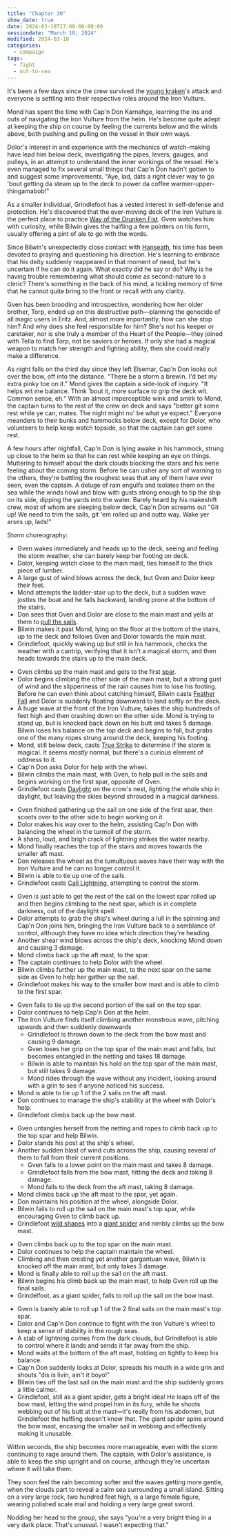 ```yaml
---
title: "Chapter 30"
show_date: true
date: 2024-03-18T17:00:00-00:00
sessiondate: "March 18, 2024"
modified: 2024-03-18
categories:
  - campaign
tags:
  - fight
  - out-to-sea
---
```


It's been a few days since the crew survived the
[young kraken](https://5e.tools/bestiary/young-kraken-lr.html)'s attack and everyone is
settling into their respective roles around the Iron Vulture.

Mond has spent the time with Cap'n Don Karnahge, learning the ins and outs of navigating the
Iron Vulture from the helm. He's become quite adept at keeping the ship on course by feeling
the currents below and the winds above, both pushing and pulling on the vessel in their own
ways.

Dolor's interest in and experience with the mechanics of watch-making have lead him below
deck, investigating the pipes, levers, gauges, and pulleys, in an attempt to understand the
inner workings of the vessel. He's even managed to fix several small things that Cap'n Don
hadn't gotten to and suggest some improvements. "Aye, lad, dats a right clever way to go
'bout getting da steam up to the deck to power da coffee warmer-upper-thingamabob!"

As a smaller individual, Grindlefoot has a vested interest in self-defense and protection.
He's discovered that the ever-moving deck of the Iron Vulture is the perfect place to practice
[Way of the Drunken Fist](https://www.dandwiki.com/wiki/Way_of_the_Drunken_Fist_(5e_Subclass)).
Gven watches him with curiosity, while Bilwin gives the halfling a few pointers on his form,
usually offering a pint of ale to go with the words.

Since Bilwin's unexpectedly close contact with [Hanseath](https://forgottenrealms.fandom.com/wiki/Hanseath),
his time has been devoted to praying and questioning his direction. He's learning to embrace
that his deity suddenly reappeared in that moment of need, but he's uncertain if he can
do it again. What exactly did he say or do? Why is he having trouble remembering what should
come as second-nature to a cleric? There's something in the back of his mind, a tickling
memory of time that he cannot quite bring to the front or recall with any clarity.

Gven has been brooding and introspective, wondering how her older brother, Torp, ended up on
this destructive path—planning the genocide of all magic users in Eritz. And, almost more
importantly, how can she stop him? And why does she feel responsible for him? She's not his
keeper or caretaker, nor is she truly a member of the Heart of the People—they joined with
Tella to find Torp, not be saviors or heroes. If only she had a magical weapon to match her
strength and fighting ability, then she could really make a difference.

As night falls on the third day since they left Elsemar, Cap'n Don looks out over the
bow, off into the distance. "There be a storm a brewin. I'd bet my extra pinky toe on it."
Mond gives the captain a side-look of inquiry. "It helps wit me balance. Think 'bout it,
more surface to grip the deck wit. Common sense, eh." With an almost imperceptible wink
and smirk to Mond, the captain turns to the rest of the crew on deck and says "better git
some rest while ye can, mates. The night might no' be what ye expect." Everyone meanders
to their bunks and hammocks below deck, except for Dolor, who volunteers to help keep
watch topside, so that the captain can get some rest.

A few hours after nightfall, Cap'n Don is lying awake in his hammock, strung up close
to the helm so that he can rest while keeping an eye on things. Muttering to himself
about the dark clouds blocking the stars and his eerie feeling about the coming storm.
Before he can usher any sort of warning to the others, they're battling the roughest seas
that any of them have ever seen, even the captain. A deluge of rain engulfs and isolates
them on the sea while the winds howl and blow with gusts strong enough to tip the ship on
its side, dipping the yards into the water. Barely heard by his makeshift crew, most of
whom are sleeping below deck, Cap'n Don screams out "Git up! We need to trim the sails,
git 'em rolled up and outta way. Wake yer arses up, lads!"

<!-- Directions on a boat:
  Port = left side
  Starboard = right side
  Bow = front
  Aft = back (inside the ship, on board)
  Stern = back (outside, offboard)
-->

Storm choreography:

<!-- Initiative rolls:
  Bilwin - 8
  Dolor - 17
  Grindlefoot - 6
  Gven - 21
  Mond - 8
-->

<!-- Round 1 -->
* Gven wakes immediately and heads up to the deck, seeing and feeling the storm weather,
  she can barely keep her footing on deck.
* Dolor, keeping watch close to the main mast, ties himself to the thick piece of lumber.
* A large gust of wind blows across the deck, but Gven and Dolor keep their feet.
* Mond attempts the ladder-stair up to the deck, but a sudden wave jostles the boat and
  he falls backward, landing prone at the bottom of the stairs.
* Don sees that Gven and Dolor are close to the main mast and yells at them to
  [pull the sails](https://www.kavas.com/sailors-guide/chapter-a-the-basics/a3-beginner-nautical-terms.html).
* Bilwin makes it past Mond, lying on the floor at the bottom of the stairs, up to the deck
  and follows Gven and Dolor towards the main mast.
* Grindlefoot, quickly waking up but still in his hammock, checks the weather with a cantrip,
  verifying that it isn't a magical storm, and then heads towards the stairs up to the main deck.

<!-- Round 2 -->
* Gven climbs up the main mast and gets to the first [spar](https://en.wikipedia.org/wiki/Spar_(sailing)).
* Dolor begins climbing the other side of the main mast, but a strong gust of wind and the
  slipperiness of the rain causes him to lose his footing. Before he can even think about
  catching himself, Bilwin casts [Feather Fall](https://www.dndbeyond.com/spells/feather-fall)
  and Dolor is suddenly floating downward to land softly on the deck.
* A huge wave at the front of the Iron Vulture, takes the ship hundreds of feet high and then
  crashing down on the other side. Mond is trying to stand up, but is knocked back down on his
  butt and takes 5 damage. Bilwin loses his balance on the top deck and begins to fall, but grabs
  one of the many ropes strung around the deck, keeping his footing.
* Mond, still below deck, casts [True Strike](https://www.dndbeyond.com/spells/true-strike) to
  determine if the storm is magical. It seems _mostly_ normal, but there's a curious element of
  oddness to it.
* Cap'n Don asks Dolor for help with the wheel.
* Bilwin climbs the main mast, with Gven, to help pull in the sails and begins working on the
  first spar, opposite of Gven.
* Grindlefoot casts [Daylight](https://www.dndbeyond.com/spells/daylight) on the crow's nest,
  lighting the whole ship in daylight, but leaving the skies beyond shrouded in a magical darkness.

<!-- Round 3 -->
* Gven finished gathering up the sail on one side of the first spar, then scoots over to the
  other side to begin working on it.
* Dolor makes his way over to the helm, assisting Cap'n Don with balancing the wheel in the
  turmoil of the storm.
* A sharp, loud, and brigh crack of lightning strikes the water nearby.
* Mond finally reaches the top of the stairs and moves towards the smaller aft mast.
* Don releases the wheel as the tumultuous waves have their way with the Iron Vulture and
  he can no longer control it.
* Bilwin is able to tie up one of the sails.
* Grindlefoot casts [Call Lightning](https://www.dndbeyond.com/spells/call-lightning), attempting
  to control the storm.

<!-- Round 4 -->
* Gven is just able to get the rest of the sail on the lowest spar rolled up and then begins
  climbing to the next spar, which is in complete darkness, out of the daylight spell.
* Dolor attempts to grab the ship's wheel during a lull in the spinning and Cap'n Don joins him,
  bringing the Iron Vulture back to a semblance of control, although they have no idea
  which direction they're heading.
* Another shear wind blows across the ship's deck, knocking Mond down and causing 3 damage.
* Mond climbs back up the aft mast, to the spar.
* The captain continues to help Dolor with the wheel.
* Bilwin climbs further up the main mast, to the next spar on the same side as Gven to help
  her gather up the sail.
* Grindlefoot makes his way to the smaller bow mast and is able to climb to the first spar.

<!-- Round 5 --> 
* Gven fails to tie up the second portion of the sail on the top spar.
* Dolor continues to help Cap'n Don at the helm.
* The Iron Vulture finds itself climbing another monstrous wave, pitching upwards and then
  suddenly downwards
  * Grindlefoot is thrown down to the deck from the bow mast and causing 9 damage.
  * Gven loses her grip on the top spar of the main mast and falls, but becomes entangled
    in the netting and takes 18 damage.
  * Bilwin is able to maintain his hold on the top spar of the main mast, but still takes 9 damage.
  * Mond rides through the wave without any incident, looking around with a grin to see if anyone
    noticed his success.
* Mond is able to tie up 1 of the 2 sails on the aft mast.
* Don continues to manage the ship's stability at the wheel with Dolor's help.
* Grindlefoot climbs back up the bow mast.

<!-- Round 6 -->
* Gven untangles herself from the netting and ropes to climb back up to the top spar and
  help Bilwin.
* Dolor stands his post at the ship's wheel.
* Another sudden blast of wind cuts across the ship, causing several of them to fall from
  their current positions.
  * Gven falls to a lower point on the main mast and takes 8 damage.
  * Grindlefoot falls from the bow mast, hitting the deck and taking 8 damage.
  * Mond falls to the deck from the aft mast, taking 8 damage.
* Mond climbs back up the aft mast to the spar, yet again.
* Don maintains his position at the wheel, alongside Dolor.
* Bilwin fails to roll up the sail on the main mast's top spar, while encouraging Gven
  to climb back up.
* Grindlefoot [wild shapes](https://www.dndbeyond.com/posts/635-druid-101-wild-shape-guide)
  into a [giant spider](https://www.dndbeyond.com/monsters/16895-giant-spider) and nimbly
  climbs up the bow mast.

<!-- Round 7 -->
* Gven climbs back up to the top spar on the main mast.
* Dolor continues to help the captain maintain the wheel.
* Climbing and then cresting yet another gargantuan wave, Bilwin is knocked off the
  main mast, but only takes 3 damage.
* Mond is finally able to roll up the sail on the aft mast.
* Bilwin begins his climb back up the main mast, to help Gven roll up the final sails.
* Grindelfoot, as a giant spider, fails to roll up the sail on the bow mast.

<!-- Round 8 -->
* Gven is barely able to roll up 1 of the 2 final sails on the main mast's top spar.
* Dolor and Cap'n Don continue to fight with the Iron Vulture's wheel to keep a sense
  of stability in the rough seas.
* A stab of lightning comes from the dark clouds, but Grindlefoot is able to control
  where it lands and sends it far away from the ship.
* Mond waits at the bottom of the aft mast, holding on tightly to keep his balance.
* Cap'n Don suddenly looks at Dolor, spreads his mouth in a wide grin and shouts "dis
  is livin, ain't it boyo!"
* Bilwin ties off the last sail on the main mast and the ship suddenly grows a little calmer.
* Grindlefoot, still as a giant spider, gets a bright idea! He leaps off of the bow mast,
  letting the wind propel him in its fury, while he shoots webbing out of his butt at the
  mast—it's really from his abdomen, but Grindlefoot the halfling doesn't know that. The
  giant spider spins around the bow mast, encasing the smaller sail in webbing and
  effectively making it unusable.

Within seconds, the ship becomes more manageable, even with the storm continuing to
rage around them. The captain, with Dolor's assistance, is able to keep the ship
upright and on course, although they're uncertain where it will take them.

They soon feel the rain becoming softer and the waves getting more gentle, when the
clouds part to reveal a calm sea surrounding a small island. Sitting on a very large
rock, two hundred feet high, is a large female figure, wearing polished scale mail
and holding a very large great sword.

Nodding her head to the group, she says "you're a very bright thing in a very dark
place. That's unusual. I wasn't expecting that."

<!--
I THINK THIS GOES IN THE NEXT CHAPTER?

With an almost imperceptible wink
and smirk to Mond, the captain turns to the main mast and shouts up at Gven, currently on
watch in the crow's nest. "What do you see out off in the distance, barbarian?" 

With her gained experience and because she follows the
[Path of the Totem Warrior](https://dnd5e.wikidot.com/barbarian:totem-warrior), Gven has adopted
the Eagle's Aspect of the Beast that allows her to see 1 mile away as though it were only
100 feet. Not even having to squint, she sees heavy storm clouds blocking the light and pummeling
the sea with rains in the direction they're headed. It's unavoidable, unless they turn around
and head back to where they came from.
-->

<!-- em dash: — | kebyoard shortcut = Option + Shift + Dash (-) -->
<!-- https://oatcookies.neocities.org/dndmoney to convert copper, silver, gold, and more into CP -->
<!--
    Lists of spells for the classes:
    - Cleric spells: https://www.dndbeyond.com/spells/class/cleric 
    - Druid spells: https://www.dndbeyond.com/spells/class/druid
    - Sorcerer spells: https://www.dndbeyond.com/spells/class/sorcerer
    Monsters: https://www.dndbeyond.com/monsters
-->
